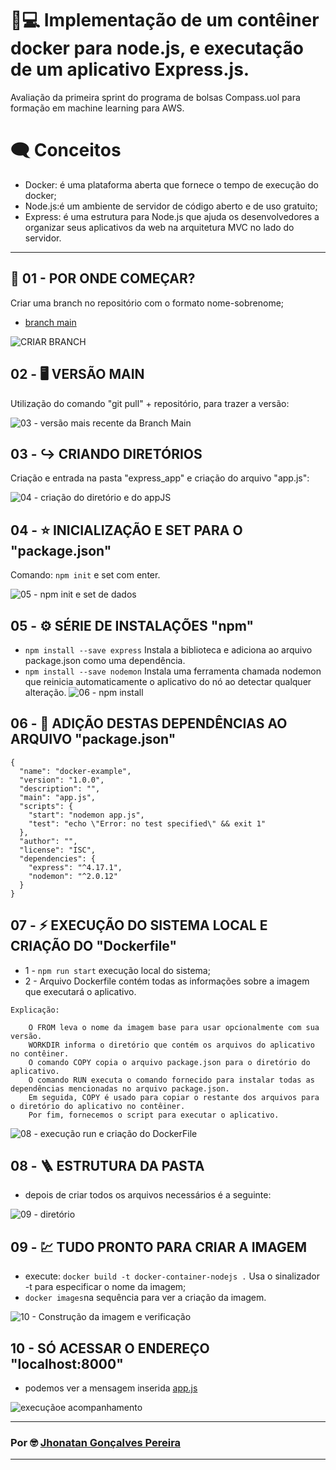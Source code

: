 # 📃💻 Implementação de um contêiner docker para node.js, e executação de um aplicativo Express.js.
Avaliação da primeira sprint do programa de bolsas Compass.uol para formação em machine learning para AWS.

# 🗨 Conceitos
- Docker: é uma plataforma aberta que fornece o tempo de execução do docker;
- Node.js:é um ambiente de servidor de código aberto e de uso gratuito;
- Express: é uma estrutura para Node.js que ajuda os desenvolvedores a organizar seus aplicativos da web na arquitetura MVC no lado do servidor.
---

## 🌟 01 - POR ONDE COMEÇAR?
 Criar uma branch no repositório com o formato nome-sobrenome;
 - [branch main](https://github.com/Compass-pb-aws-2022-IFCE/sprint-1-pb-aws-ifce?target=_blank)

 ![CRIAR BRANCH](https://user-images.githubusercontent.com/94761781/205544453-2a020372-1e59-4b35-8e31-9f0ddc5f170e.png)

## 02 - 🖥️ VERSÃO MAIN

Utilização do comando "git pull" + repositório, para trazer a versão:

![03 - versão mais recente da Branch Main](https://user-images.githubusercontent.com/94761781/205544862-eb44c49d-2181-4006-9fc4-0d965ecee5ec.png)


## 03 - ↪ CRIANDO DIRETÓRIOS
 Criação e entrada na pasta "express_app" e criação do arquivo "app.js":

![04 - criação do diretório e do appJS ](https://user-images.githubusercontent.com/94761781/205545379-3d44a10e-51fe-4411-afd6-f0b5ae3c10fc.png)

## 04 - ⭐ INICIALIZAÇÃO E SET PARA O "package.json"
Comando: ```npm init``` e set com enter.

![05 - npm init e set de dados](https://user-images.githubusercontent.com/94761781/205545399-16cc97d2-10e8-42d0-a8cb-bc5fe5eeb031.png)

## 05 - ⚙ SÉRIE DE INSTALAÇÕES "npm"
- ```npm install --save express``` Instala a biblioteca e  adiciona ao arquivo package.json como uma dependência.
- ```npm install --save nodemon``` Instala uma ferramenta chamada nodemon que reinicia automaticamente o aplicativo do nó ao detectar qualquer alteração.
![06 - npm install](https://user-images.githubusercontent.com/94761781/205545418-8c709a2b-58ed-4322-8ee2-4cce833112de.png)


## 06 - 📝 ADIÇÃO DESTAS DEPENDÊNCIAS AO ARQUIVO "package.json"
```
{
  "name": "docker-example",
  "version": "1.0.0",
  "description": "",
  "main": "app.js",
  "scripts": {
    "start": "nodemon app.js",
    "test": "echo \"Error: no test specified\" && exit 1"
  },
  "author": "",
  "license": "ISC",
  "dependencies": {
    "express": "^4.17.1",
    "nodemon": "^2.0.12"
  }
}
```

## 07 - ⚡ EXECUÇÃO DO SISTEMA LOCAL E CRIAÇÃO DO "Dockerfile"
- 1 - ```npm run start``` execução local do sistema;
- 2 - Arquivo Dockerfile contém todas as informações sobre a imagem que executará o aplicativo.
```
Explicação:

    O FROM leva o nome da imagem base para usar opcionalmente com sua versão.
    WORKDIR informa o diretório que contém os arquivos do aplicativo no contêiner.
    O comando COPY copia o arquivo package.json para o diretório do aplicativo.
    O comando RUN executa o comando fornecido para instalar todas as dependências mencionadas no arquivo package.json.
    Em seguida, COPY é usado para copiar o restante dos arquivos para o diretório do aplicativo no contêiner.
    Por fim, fornecemos o script para executar o aplicativo.
```

![08 - execução run e criação do DockerFile](https://user-images.githubusercontent.com/94761781/205545440-50173fff-c493-47c5-a7f3-700c076b6de1.png)


## 08 - 🪜 ESTRUTURA DA PASTA
- depois de criar todos os arquivos necessários é a seguinte:

![09 - diretório](https://user-images.githubusercontent.com/94761781/205545443-5b57bae4-04a0-4de0-bc47-7ab035c1c401.png)

## 09 - 💹 TUDO PRONTO PARA CRIAR A IMAGEM
- execute: 
```docker build -t docker-container-nodejs .```
 Usa o sinalizador -t para especificar o nome da imagem;
- ```docker images```na sequência para ver a criação da imagem.
 

![10 - Construção da imagem e verificação](https://user-images.githubusercontent.com/94761781/205545450-1b620442-0294-4c2c-a20d-004102397d1e.png)

 
## 10 - SÓ ACESSAR O ENDEREÇO "localhost:8000"
- podemos ver a mensagem inserida [app.js](https://github.com/Compass-pb-aws-2022-IFCE/sprint-1-pb-aws-ifce/blob/jhonatan_goncalves_pereira/express_app/app.js?target=_blank)

![execuçãoe acompanhamento](https://user-images.githubusercontent.com/94761781/205548903-f2a7f551-5d46-4cf1-8e1a-8f435b4f0392.png)




---
### Por 🤓 [Jhonatan Gonçalves Pereira](https://github.com/jhonatangoncalvespereira?target=_blank)
---
